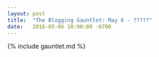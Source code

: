 ```yaml
---
layout: post
title:  "The Blogging Gauntlet: May 6 - ?????"
date:   2016-05-06 10:00:00 -0700
---
```


{% include gauntlet.md %}

